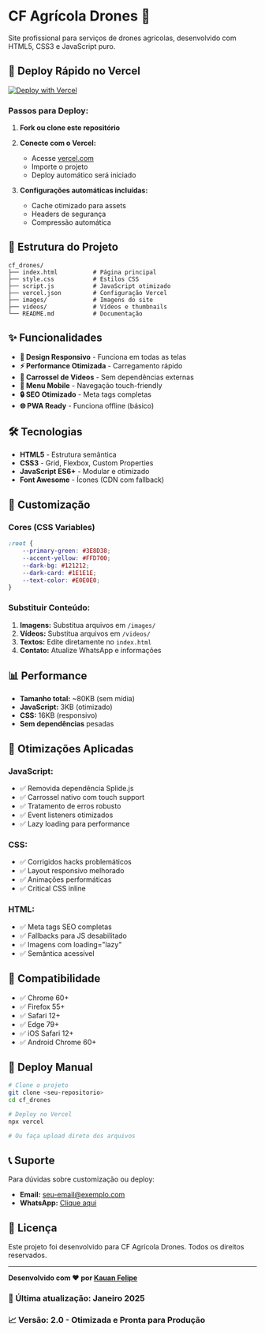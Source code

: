 # CF Agrícola Drones 🚁

Site profissional para serviços de drones agrícolas, desenvolvido com HTML5, CSS3 e JavaScript puro.

## 🚀 Deploy Rápido no Vercel

[![Deploy with Vercel](https://vercel.com/button)](https://vercel.com/new/clone?repository-url=https://github.com/seu-usuario/cf_drones)

### Passos para Deploy:

1. **Fork ou clone este repositório**
2. **Conecte com o Vercel:**
   - Acesse [vercel.com](https://vercel.com)
   - Importe o projeto
   - Deploy automático será iniciado

3. **Configurações automáticas incluídas:**
   - Cache otimizado para assets
   - Headers de segurança
   - Compressão automática

## 📁 Estrutura do Projeto

```
cf_drones/
├── index.html          # Página principal
├── style.css           # Estilos CSS
├── script.js           # JavaScript otimizado
├── vercel.json         # Configuração Vercel
├── images/             # Imagens do site
├── videos/             # Vídeos e thumbnails
└── README.md           # Documentação
```

## ✨ Funcionalidades

- **🎯 Design Responsivo** - Funciona em todas as telas
- **⚡ Performance Otimizada** - Carregamento rápido
- **🎥 Carrossel de Vídeos** - Sem dependências externas
- **📱 Menu Mobile** - Navegação touch-friendly
- **🔒 SEO Otimizado** - Meta tags completas
- **🌐 PWA Ready** - Funciona offline (básico)

## 🛠️ Tecnologias

- **HTML5** - Estrutura semântica
- **CSS3** - Grid, Flexbox, Custom Properties
- **JavaScript ES6+** - Modular e otimizado
- **Font Awesome** - Ícones (CDN com fallback)

## 🎨 Customização

### Cores (CSS Variables)
```css
:root {
    --primary-green: #3E8D38;
    --accent-yellow: #FFD700;
    --dark-bg: #121212;
    --dark-card: #1E1E1E;
    --text-color: #E0E0E0;
}
```

### Substituir Conteúdo:
1. **Imagens:** Substitua arquivos em `/images/`
2. **Vídeos:** Substitua arquivos em `/videos/`
3. **Textos:** Edite diretamente no `index.html`
4. **Contato:** Atualize WhatsApp e informações

## 📊 Performance

- **Tamanho total:** ~80KB (sem mídia)
- **JavaScript:** 3KB (otimizado)
- **CSS:** 16KB (responsivo)
- **Sem dependências** pesadas

## 🔧 Otimizações Aplicadas

### JavaScript:
- ✅ Removida dependência Splide.js
- ✅ Carrossel nativo com touch support
- ✅ Tratamento de erros robusto
- ✅ Event listeners otimizados
- ✅ Lazy loading para performance

### CSS:
- ✅ Corrigidos hacks problemáticos
- ✅ Layout responsivo melhorado
- ✅ Animações performáticas
- ✅ Critical CSS inline

### HTML:
- ✅ Meta tags SEO completas
- ✅ Fallbacks para JS desabilitado
- ✅ Imagens com loading="lazy"
- ✅ Semântica acessível

## 📱 Compatibilidade

- ✅ Chrome 60+
- ✅ Firefox 55+
- ✅ Safari 12+
- ✅ Edge 79+
- ✅ iOS Safari 12+
- ✅ Android Chrome 60+

## 🚀 Deploy Manual

```bash
# Clone o projeto
git clone <seu-repositorio>
cd cf_drones

# Deploy no Vercel
npx vercel

# Ou faça upload direto dos arquivos
```

## 📞 Suporte

Para dúvidas sobre customização ou deploy:

- **Email:** [seu-email@exemplo.com](mailto:seu-email@exemplo.com)
- **WhatsApp:** [Clique aqui](https://wa.me/5516991311393)

## 📄 Licença

Este projeto foi desenvolvido para CF Agrícola Drones. Todos os direitos reservados.

---

**Desenvolvido com ❤️ por [Kauan Felipe](https://kauanfeelipe.github.io/web-portifolio/)**

### 🔄 Última atualização: Janeiro 2025
### 📈 Versão: 2.0 - Otimizada e Pronta para Produção
